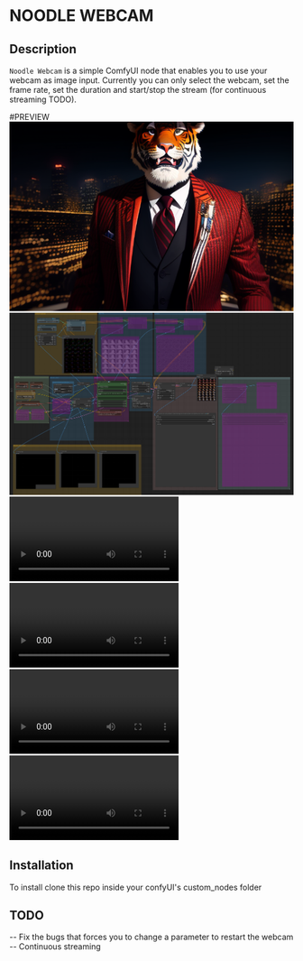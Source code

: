 # NOODLE WEBCAM

## Description
`Noodle Webcam` is a simple ComfyUI node that enables you to use your webcam as image input.
Currently you can only select the webcam, set the frame rate, set the duration and start/stop the stream (for continuous streaming TODO). 

#PREVIEW
![Tiger workflow](https://github.com/Niutonian/ComfyUi-NoodleWebcam/blob/main/workflow/webcamNode.png)
![Tiger workflow](https://github.com/Niutonian/ComfyUi-NoodleWebcam/blob/main/workflow/workflow.png)
![Tiger workflow](https://github.com/Niutonian/ComfyUi-NoodleWebcam/blob/main/workflow/webcamNode_OpPDW.mp4)
![Tiger workflow](https://github.com/Niutonian/ComfyUi-NoodleWebcam/blob/main/workflow/webcamNode_depth.mp4)
![Tiger workflow](https://github.com/Niutonian/ComfyUi-NoodleWebcam/blob/main/workflow/webcamNode_depth_invert.mp4)
![Tiger workflow](https://github.com/Niutonian/ComfyUi-NoodleWebcam/blob/main/workflow/webcamNode.mp4)


## Installation
To install clone this repo inside your confyUI's custom_nodes folder


## TODO
-- Fix the bugs that forces you to change a parameter to restart the webcam
-- Continuous streaming

